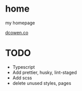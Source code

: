 # home

my homepage

[dcowen.co](https://dcowen.co)
# TODO
* Typescript
* Add prettier, husky, lint-staged
* Add scss
* delete unused styles, pages